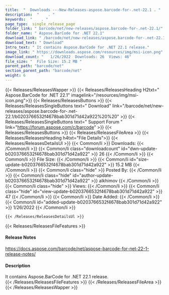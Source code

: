 ```yaml
---
title:  "  Downloads ---New-Releases-aspose.barcode-for-.net-22.1 . " 
description:  "    . " 
keywords:  "    . " 
page_type:  single_release_page
folder_link: " barcode/net/new-releases/aspose.barcode-for-.net-22.1/"
folder_name: " Aspose.BarCode for .NET 22.1"
download_link: " /barcode/net/new-releases/aspose.barcode-for-.net-22.1/b0203766532f4678bab301d71d42a922"
download_text: " Download"
Intro_text: " It contains Aspose.BarCode for .NET 22.1 release."
image_link: " https://downloads.aspose.com/resources/img/msi-icon.png"
download_count: "   1/26/2022  Downloads: 26  Views: 46"
file_size: "  File Size: 15.2 MB "
parent_path: "barcode/net"
section_parent_path: "barcode/net"
weight: 6 
---
```


{{< Releases/ReleasesWapper >}}
  {{< Releases/ReleasesHeading H2txt=" Aspose.BarCode for .NET 22.1" imagelink="/resources/img/msi-icon.png">}}
  {{< Releases/ReleasesButtons >}}
    {{< Releases/ReleasesSingleButtons text=" Download" link="/barcode/net/new-releases/aspose.barcode-for-.net-22.1/b0203766532f4678bab301d71d42a922%20%20" >}}
    {{< Releases/ReleasesSingleButtons text=" Support Forum " link="https://forum.aspose.com/c/barcode" >}}
  {{< Releases/ReleasesButtons >}}
  {{< Releases/ReleasesFileArea >}}
    {{< Releases/ReleasesHeading h4txt="File Details">}}
    {{< Releases/ReleasesDetailsUl >}}
            {{< Common/li  >}} Downloads: {{< /Common/li >}} 
      {{< Common/li class="downloadcount" id="dwn-update-b0203766532f4678bab301d71d42a922" >}} 26 {{< /Common/li >}} 
      {{< Common/li  >}} File Size: {{< /Common/li >}} 
      {{< Common/li id="size-update-b0203766532f4678bab301d71d42a922" >}} 15.2 MB {{< /Common/li >}} 
      {{< Common/li  class="hide" >}} Posted By: {{< /Common/li >}} 
      {{< Common/li class="hide" id="author-update-b0203766532f4678bab301d71d42a922" >}} alkhimov {{< /Common/li >}} 
      {{< Common/li class="hide"  >}} Views: {{< /Common/li >}} 
      {{< Common/li class="hide" id="view-update-b0203766532f4678bab301d71d42a922" >}} 47 {{< /Common/li >}} 
      {{< Common/li  >}} Date Added: {{< /Common/li >}} 
      {{< Common/li id="added-update-b0203766532f4678bab301d71d42a922" >}} 1/26/2022 {{< /Common/li >}} 

    {{< /Releases/ReleasesDetailsUl >}}

  {{< Releases/ReleasesFileFeatures >}}
      <h4>Release Notes</h4><div><a href="https://docs.aspose.com/barcode/net/aspose-barcode-for-net-22-1-release-notes/">https://docs.aspose.com/barcode/net/aspose-barcode-for-net-22-1-release-notes/</a></div><h4>Description</h4><div class="HTMLDescription">It contains Aspose.BarCode for .NET 22.1 release.</div>
  {{< /Releases/ReleasesFileFeatures >}}
 {{< /Releases/ReleasesFileArea >}}
{{< /Releases/ReleasesWapper >}}


